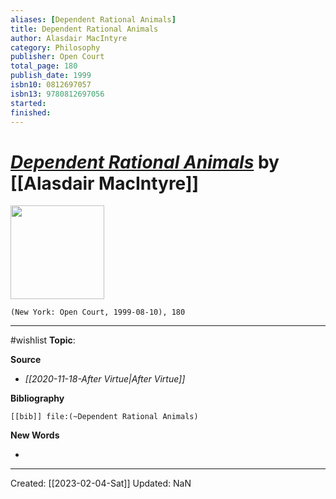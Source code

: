 ```yaml
---
aliases: [Dependent Rational Animals]
title: Dependent Rational Animals
author: Alasdair MacIntyre
category: Philosophy
publisher: Open Court
total_page: 180
publish_date: 1999
isbn10: 0812697057
isbn13: 9780812697056
started: 
finished: 
---
```

# *[Dependent Rational Animals]()* by [[Alasdair MacIntyre]]

<img src="http://books.google.com/books/content?id=Jv9Jx5iQ4uYC&printsec=frontcover&img=1&zoom=1&edge=curl&source=gbs_api" width=150>

`(New York: Open Court, 1999-08-10), 180`

--- 
#wishlist
**Topic**: 

**Source**
- *[[2020-11-18-After Virtue|After Virtue]]*


**Bibliography**

```query
[[bib]] file:(~Dependent Rational Animals)
```
 

**New Words**

- 

---
Created: [[2023-02-04-Sat]]
Updated: NaN
